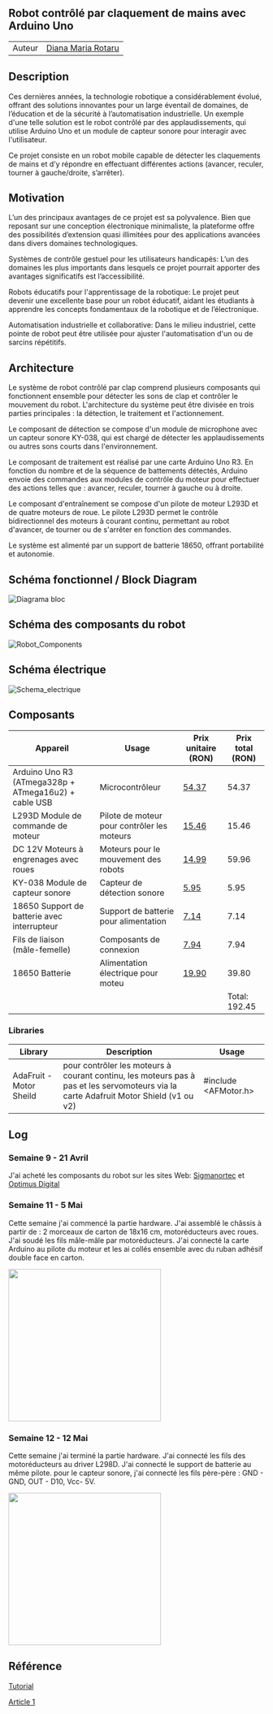 <h2>Robot contrôlé par claquement de mains avec Arduino Uno </h2>

|                     |                     |
|---------------------|---------------------|
| Auteur              | [Diana Maria Rotaru](https://github.com/dianarotaru086) |


## Description

Ces dernières années, la technologie robotique a considérablement évolué, offrant des solutions innovantes pour un large éventail de domaines, de l’éducation et de la sécurité à l’automatisation industrielle. Un exemple d'une telle solution est le robot contrôlé par des applaudissements, qui utilise Arduino Uno et un module de capteur sonore pour interagir avec l'utilisateur.

Ce projet consiste en un robot mobile capable de détecter les claquements de mains et d’y répondre en effectuant différentes actions (avancer, reculer, tourner à gauche/droite, s’arrêter). 

## Motivation

L’un des principaux avantages de ce projet est sa polyvalence. Bien que reposant sur une conception électronique minimaliste, la plateforme offre des possibilités d’extension quasi illimitées pour des applications avancées dans divers domaines technologiques.

Systèmes de contrôle gestuel pour les utilisateurs handicapés: L’un des domaines les plus importants dans lesquels ce projet pourrait apporter des avantages significatifs est l’accessibilité. 

Robots éducatifs pour l'apprentissage de la robotique: Le projet peut devenir une excellente base pour un robot éducatif, aidant les étudiants à apprendre les concepts fondamentaux de la robotique et de l’électronique. 

Automatisation industrielle et collaborative: Dans le milieu industriel, cette pointe de robot peut être utilisée pour ajuster l'automatisation d'un ou de sarcins répétitifs. 

## Architecture

Le système de robot contrôlé par clap comprend plusieurs composants qui fonctionnent ensemble pour détecter les sons de clap et contrôler le mouvement du robot. L'architecture du système peut être divisée en trois parties principales : la détection, le traitement et l'actionnement. 

Le composant de détection se compose d'un module de microphone avec un capteur sonore KY-038, qui est chargé de détecter les applaudissements ou autres sons courts dans l'environnement. 

Le composant de traitement est réalisé par une carte Arduino Uno R3. En fonction du nombre et de la séquence de battements détectés, Arduino envoie des commandes aux modules de contrôle du moteur pour effectuer des actions telles que : avancer, reculer, tourner à gauche ou à droite.

Le composant d'entraînement se compose d'un pilote de moteur L293D et de quatre moteurs de roue. Le pilote L293D permet le contrôle bidirectionnel des moteurs à courant continu, permettant au robot d'avancer, de tourner ou de s'arrêter en fonction des commandes. 

Le système est alimenté par un support de batterie 18650, offrant portabilité et autonomie.

## Schéma fonctionnel / Block Diagram
![Diagrama bloc](./Block_Diagram_01.png)

## Schéma des composants du robot
![Robot_Components](./Robot_Components.png)

## Schéma électrique
![Schema_electrique](./Schematic_New-Project_2025-05-12.png)

## Composants

| Appareil                                                  | Usage                                        | Prix unitaire (RON)  |  Prix total (RON)  |
|-----------------------------------------------------------|----------------------------------------------|----------------------|--------------------|
| Arduino Uno R3 (ATmega328p + ATmega16u2) + cable USB      | Microcontrôleur                              | [54.37](https://www.optimusdigital.ro/ro/placi-avr/4561-placa-de-dezvoltare-compatibila-cu-arduino-uno-r3-atmega328p-atmega16u2-cablu-50-cm.html)  | 54.37              |
| L293D Module de commande de moteur                        | Pilote de moteur pour contrôler les moteurs  | [15.46](https://www.optimusdigital.ro/en/pwmservo-controllers/987-l293d-motor-control-shield-motor-drive-expansion-board.html)                | 15.46              |
| DC 12V Moteurs à engrenages avec roues                    | Moteurs pour le mouvement des robots         | [14.99](https://www.optimusdigital.ro/en/others/139-gearmotor-with-wheel.html)            | 59.96              |
| KY-038 Module de capteur sonore                           | Capteur de détection sonore                  | [5.95](https://sigmanortec.ro/Modul-microfon-senzor-sunet-p126025149)                 | 5.95               |
| 18650 Support de batterie avec interrupteur               | Support de batterie pour alimentation        | [7.14](https://sigmanortec.ro/Suport-baterie-18650-2S-cu-capac-si-intrerupator-p192040353)                | 7.14               |
| Fils de liaison (mâle-femelle)                            | Composants de connexion                      | [7.94](https://sigmanortec.ro/40-Fire-Dupont-30cm-Tata-Mama-p210854349)                 | 7.94               |
| 18650 Batterie                                            | Alimentation électrique pour moteu           | [19.90](https://altex.ro/acumulator-ideallstore-gh-18650-6800-mah-3-7-v-li-ion-rosu/cpd/66F29733DE86D/)                | 39.80              |
|                                                           |                                              |                      | Total: 192.45      |


### Libraries

| Library | Description | Usage |
|---------|-------------|-------|
| AdaFruit - Motor Sheild| pour contrôler les moteurs à courant continu, les moteurs pas à pas et les servomoteurs via la carte Adafruit Motor Shield (v1 ou v2) | #include <AFMotor.h> |


## Log

### Semaine 9 - 21 Avril
J'ai acheté les composants du robot sur les sites Web: [Sigmanortec](https://sigmanortec.ro/) et [Optimus Digital](https://www.optimusdigital.ro/)

### Semaine 11 - 5 Mai
Cette semaine j'ai commencé la partie hardware. J'ai assemblé le châssis à partir de : 2 morceaux de carton de 18x16 cm, motoréducteurs avec roues. J'ai soudé les fils mâle-mâle par motoréducteurs. J'ai connecté la carte Arduino au pilote du moteur et les ai collés ensemble avec du ruban adhésif double face en carton.

<img src="FullSizeRender.png" width="300" /> 

### Semaine 12 - 12 Mai
Cette semaine j'ai terminé la partie hardware. J'ai connecté les fils des motoréducteurs au driver L298D. J'ai connecté le support de batterie au même pilote. pour le capteur sonore, j'ai connecté les fils père-père : GND - GND, OUT - D10, Vcc- 5V.

<img src="IMG_0691.jpeg" width="300" /> 


## Référence
[Tutorial](https://www.youtube.com/watch?v=EZhxfLhEE3o)

[Article 1](https://www.youtube.com/watch?v=ilS-Js23DPw&t=12s)



